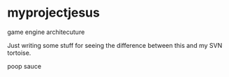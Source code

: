 # myprojectjesus
game engine architecuture

Just writing some stuff for seeing the difference between this and my SVN tortoise.

poop sauce